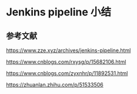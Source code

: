 # Jenkins pipeline 小结



## 参考文献



https://www.zze.xyz/archives/jenkins-pipeline.html





https://www.cnblogs.com/rxysg/p/15682106.html





https://www.cnblogs.com/zyxnhr/p/11892531.html



https://zhuanlan.zhihu.com/p/51533506